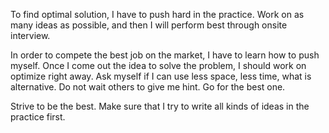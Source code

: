 To find optimal solution, I have to push hard in the practice. Work on as many ideas as possible, and then I will perform best through onsite interview.

In order to compete the best job on the market, I have to learn how to push myself. Once I come out the idea to solve the problem, I should work on optimize right away. Ask myself if I can use less space, less time, what is alternative. Do not wait others to give me hint. Go for the best one. 

Strive to be the best. Make sure that I try to write all kinds of ideas in the practice first. 

